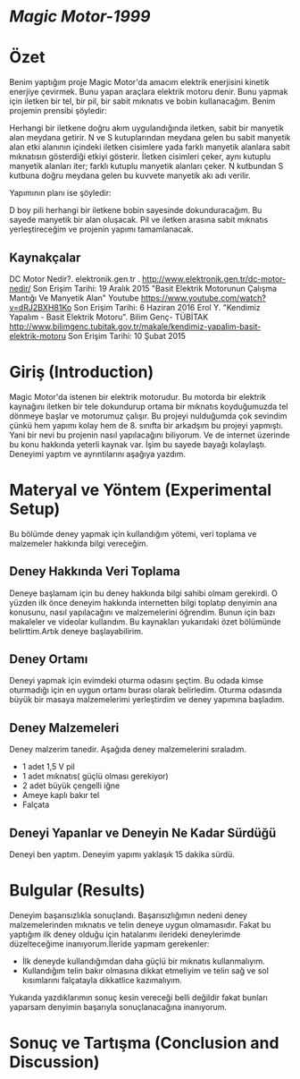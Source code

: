 

# ***Magic Motor-1999***
# Özet

Benim yaptığım proje Magic Motor'da amacım elektrik enerjisini kinetik enerjiye çevirmek. Bunu yapan araçlara elektrik motoru denir. Bunu yapmak için iletken bir tel, bir pil, bir sabit mıknatıs ve bobin kullanacağım. Benim projemin prensibi şöyledir:

Herhangi bir iletkene doğru akım uygulandığında iletken, sabit bir manyetik alan meydana getirir. N ve S kutuplarından meydana gelen bu sabit manyetik alan etki alanının içindeki iletken cisimlere yada farklı manyetik alanlara sabit mıknatısın gösterdiği etkiyi gösterir. İletken cisimleri çeker, aynı kutuplu manyetik alanları iter; farklı kutuplu manyetik alanları çeker. N kutbundan S kutbuna doğru meydana gelen bu kuvvete manyetik akı adı verilir.

Yapımının planı ise şöyledir:

D boy pili herhangi bir iletkene bobin sayesinde dokunduracağım. Bu sayede manyetik bir alan oluşacak. Pil ve iletken arasına sabit mıknatıs yerleştireceğim ve projenin yapımı tamamlanacak.

## Kaynakçalar
DC Motor Nedir?. elektronik.gen.tr . http://www.elektronik.gen.tr/dc-motor-nedir/ Son Erişim Tarihi: 19 Aralık 2015
"Basit Elektrik Motorunun Çalışma Mantığı Ve Manyetik Alan" Youtube https://www.youtube.com/watch?v=dRJ2BXH81Ko Son Erişim Tarihi: 6 Haziran 2016
Erol Y. "Kendimiz Yapalım - Basit Elektrik Motoru". Bilim Genç- TÜBİTAK http://www.bilimgenc.tubitak.gov.tr/makale/kendimiz-yapalim-basit-elektrik-motoru Son Erişim Tarihi: 10 Şubat 2015

# Giriş (Introduction)

Magic Motor'da istenen bir elektrik motorudur. Bu motorda bir elektrik kaynağını iletken bir tele dokundurup ortama bir
mıknatıs koyduğumuzda tel dönmeye başlar ve motorumuz çalışır. Bu projeyi nulduğumda çok sevindim çünkü hem yapımı kolay
hem de 8. sınıfta bir arkadşım bu projeyi yapmıştı. Yani bir nevi bu projenin nasıl yapılacağını biliyorum. Ve de
internet üzerinde bu konu hakkında yeterli kaynak var. İşim bu sayede bayağı kolaylaştı.
Deneyimi yaptım ve ayrıntilarını aşağıya yazdım.

# Materyal ve Yöntem (Experimental Setup)

Bu bölümde deney yapmak için kullandığım yötemi, veri toplama ve malzemeler hakkında bilgi vereceğim.

## Deney Hakkında Veri Toplama
Deneye başlamam için bu deney hakkında bilgi sahibi olmam gerekirdi. O yüzden ilk önce deneyim hakkında internetten
bilgi toplatıp denyimin ana konusunu, nasıl yapılacağını ve malzemelerini öğrendim. Bunun için bazı makaleler ve videolar
kullandım. Bu kaynakları yukarıdaki özet bölümünde belirttim.Artık deneye başlayabilirim.

## Deney Ortamı
Deneyi yapmak için evimdeki oturma odasını şeçtim. Bu odada kimse oturmadığı için en uygun ortamı burası olarak
belirledim. Oturma odasında büyük bir masaya malzemelerimi yerleştirdim ve deney yapımına başladım.

## Deney Malzemeleri
Deney malzerim  tanedir. Aşağıda deney malzemelerini sıraladım.
- 1 adet 1,5 V pil
- 1 adet mıknatıs( güçlü olması gerekiyor)
- 2 adet büyük çengelli iğne
- Ameye kaplı bakır tel
- Falçata

## Deneyi Yapanlar ve Deneyin Ne Kadar Sürdüğü
Deneyi ben yaptım. Deneyim yapımı yaklaşık 15 dakika sürdü.

# Bulgular (Results)

Deneyim başarısızlıkla sonuçlandı. Başarısızlığımın nedeni deney malzemelerinden mıknatıs ve telin deneye uygun olmamasıdır. Fakat bu yaptığım ilk deney olduğu için hatalarımı ilerideki deneylerimde düzelteceğime inanıyorum.İleride yapmam gerekenler:
- İlk deneyde kullandığımdan daha güçlü bir mıknatıs kullanmalıyım.
- Kullandığım telin bakır olmasına dikkat etmeliyim ve telin sağ ve sol kısımlarını falçatayla dikkatlice kazımalıyım.

Yukarıda yazdıklarımın sonuç kesin vereceği belli değildir fakat bunları yaparsam denyimin başarıyla sonuçlanacağına inanıyorum.

# Sonuç ve Tartışma (Conclusion and Discussion) 



